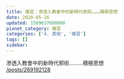 ```yaml
---
title: 複習：滲透入教會中的新時代邪術………積極思想
date: 2020-05-16
updated: 1589637600000
pixnet_category: 複習
categories: ['4. 其他', '複習']
tags: []
sidebar: 
---
```


<div>滲透入教會中的新時代邪術………積極思想<br/>
<a href="/posts/269192128" target="_blank">/posts/269192128</a></div>
<div> </div>
